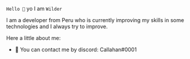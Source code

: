 
`Hello 👋`
yo I am `Wilder`

I am a developer from Peru who is currently improving my skills in some technologies and I always try to improve.

Here a little about me:
- 📝 You can contact me by discord: Callahan#0001









